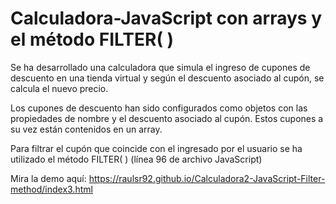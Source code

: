 # Calculadora-JavaScript con arrays y el método FILTER( )

Se ha desarrollado una calculadora que simula el ingreso de cupones de descuento en una tienda virtual y según el descuento asociado al cupón, se calcula el nuevo precio.

Los cupones de descuento han sido configurados como objetos con las propiedades de nombre y el descuento asociado al cupón. Estos cupones a su vez están contenidos en un array.

Para filtrar el cupón que coincide con el ingresado por el usuario se ha utilizado el método FILTER( ) (línea 96 de archivo JavaScript)

Mira la demo aquí: https://raulsr92.github.io/Calculadora2-JavaScript-Filter-method/index3.html

